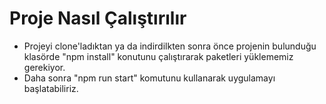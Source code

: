 # Proje Nasıl Çalıştırılır
- Projeyi clone'ladıktan ya da indirdilkten sonra önce projenin bulunduğu klasörde "npm install" konutunu çalıştırarak paketleri yüklememiz gerekiyor.
- Daha sonra "npm run start" komutunu kullanarak uygulamayı başlatabiliriz.

